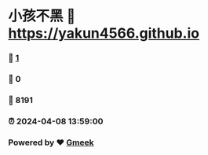# 小孩不黑 :link: https://yakun4566.github.io 
### :page_facing_up: [1](https://yakun4566.github.io/tag.html) 
### :speech_balloon: 0 
### :hibiscus: 8191 
### :alarm_clock: 2024-04-08 13:59:00 
### Powered by :heart: [Gmeek](https://github.com/Meekdai/Gmeek)

